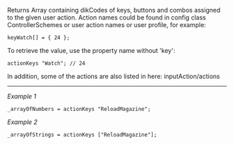 Returns Array containing dikCodes of keys, buttons and combos assigned to the given user action. Action names could be found in config class ControllerSchemes or user action names or user profile, for example:

```sqf
keyWatch[] = { 24 };
```

To retrieve the value, use the property name without 'key':

```sqf
actionKeys "Watch"; // 24
```

In addition, some of the actions are also listed in here: inputAction/actions

---

*Example 1*

```sqf
_arrayOfNumbers = actionKeys "ReloadMagazine";
```

*Example 2*

```sqf
_arrayOfStrings = actionKeys ["ReloadMagazine"];
```